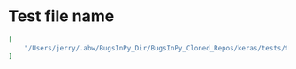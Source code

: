 # Test file name

```json
[
    "/Users/jerry/.abw/BugsInPy_Dir/BugsInPy_Cloned_Repos/keras/tests/test_doc_auto_generation.py"
]
```
